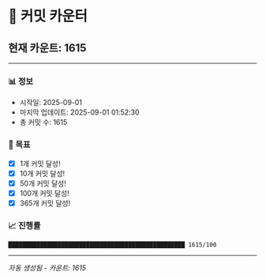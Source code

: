 # 🔢 커밋 카운터

## 현재 카운트: 1615

---

### 📊 정보
- 시작일: 2025-09-01
- 마지막 업데이트: 2025-09-01 01:52:30
- 총 커밋 수: 1615

### 🎯 목표
- [x] 1개 커밋 달성!
- [x] 10개 커밋 달성!
- [x] 50개 커밋 달성!
- [x] 100개 커밋 달성!
- [x] 365개 커밋 달성!

### 📈 진행률
```
██████████████████████████████████████████████████ 1615/100
```

---
*자동 생성됨 - 카운트: 1615*
